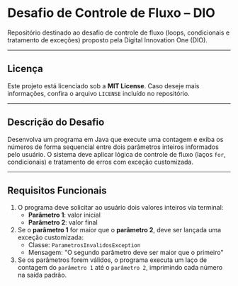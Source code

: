 # Desafio de Controle de Fluxo – DIO

Repositório destinado ao desafio de controle de fluxo (loops, condicionais e tratamento de exceções) proposto pela Digital Innovation One (DIO).

---

##  Licença

Este projeto está licenciado sob a **MIT License**. Caso deseje mais informações, confira o arquivo `LICENSE` incluído no repositório.

---

##  Descrição do Desafio

Desenvolva um programa em Java que execute uma contagem e exiba os números de forma sequencial entre dois parâmetros inteiros informados pelo usuário. O sistema deve aplicar lógica de controle de fluxo (laços `for`, condicionais) e tratamento de erros com exceção customizada.

---

##  Requisitos Funcionais

1. O programa deve solicitar ao usuário dois valores inteiros via terminal:
   - **Parâmetro 1**: valor inicial
   - **Parâmetro 2**: valor final
2. Se o **parâmetro 1** for maior que o **parâmetro 2**, deve ser lançada uma exceção customizada:
   - Classe: `ParametrosInvalidosException`
   - Mensagem: "O segundo parâmetro deve ser maior que o primeiro"
3. Se os parâmetros forem válidos, o programa executa um laço de contagem do `parâmetro 1` até o `parâmetro 2`, imprimindo cada número na saída padrão.
